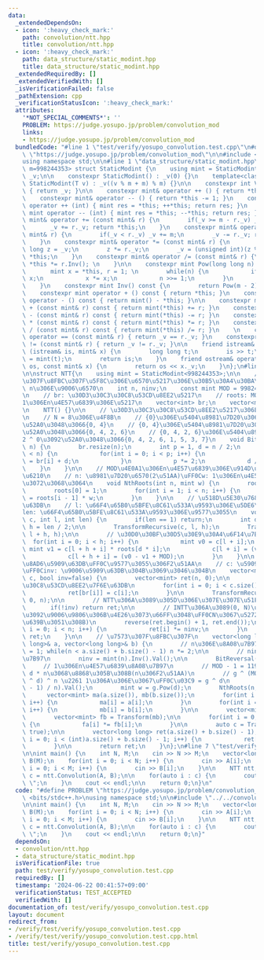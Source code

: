 ```yaml
---
data:
  _extendedDependsOn:
  - icon: ':heavy_check_mark:'
    path: convolution/ntt.hpp
    title: convolution/ntt.hpp
  - icon: ':heavy_check_mark:'
    path: data_structure/static_modint.hpp
    title: data_structure/static_modint.hpp
  _extendedRequiredBy: []
  _extendedVerifiedWith: []
  _isVerificationFailed: false
  _pathExtension: cpp
  _verificationStatusIcon: ':heavy_check_mark:'
  attributes:
    '*NOT_SPECIAL_COMMENTS*': ''
    PROBLEM: https://judge.yosupo.jp/problem/convolution_mod
    links:
    - https://judge.yosupo.jp/problem/convolution_mod
  bundledCode: "#line 1 \"test/verify/yosupo_convolution.test.cpp\"\n#define PROBLEM\
    \ \"https://judge.yosupo.jp/problem/convolution_mod\"\n\n#include <bits/stdc++.h>\n\
    using namespace std;\n\n#line 1 \"data_structure/static_modint.hpp\"\ntemplate<int\
    \ m=998244353> struct StaticModint {\n    using mint = StaticModint;\n    int\
    \ _v;\n\n    constexpr StaticModint() : _v(0) {}\n    template<class T>\n    constexpr\
    \ StaticModint(T v) : _v((v % m + m) % m) {}\n\n    constexpr int Val() const\
    \ { return _v; }\n\n    constexpr mint& operator ++ () { return *this += 1; }\n\
    \    constexpr mint& operator -- () { return *this -= 1; }\n    constexpr mint\
    \ operator ++ (int) { mint res = *this; ++*this; return res; }\n    constexpr\
    \ mint operator -- (int) { mint res = *this; --*this; return res; }\n\n    constexpr\
    \ mint& operator += (const mint& r) {\n        if(_v >= m - r._v) _v -= m;\n \
    \       _v += r._v; return *this;\n    }\n    constexpr mint& operator -= (const\
    \ mint& r) {\n        if(_v < r._v) _v += m;\n        _v -= r._v; return *this;\n\
    \    }\n    constexpr mint& operator *= (const mint& r) {\n        unsigned long\
    \ long z = _v;\n        z *= r._v;\n        _v = (unsigned int)(z % m); return\
    \ *this;\n    }\n    constexpr mint& operator /= (const mint& r) {\n        return\
    \ *this *= r.Inv(); \n    }\n\n    constexpr mint Pow(long long n) const {\n \
    \       mint x = *this, r = 1; \n        while(n) {\n            if(n & 1) r *=\
    \ x;\n            x *= x;\n            n >>= 1;\n        }\n        return r;\n\
    \    }\n    constexpr mint Inv() const {\n        return Pow(m - 2);\n    }\n\n\
    \    constexpr mint operator + () const { return *this; }\n    constexpr mint\
    \ operator - () const { return mint() - *this; }\n\n    constexpr mint operator\
    \ + (const mint& r) const { return mint(*this) += r; }\n    constexpr mint operator\
    \ - (const mint& r) const { return mint(*this) -= r; }\n    constexpr mint operator\
    \ * (const mint& r) const { return mint(*this) *= r; }\n    constexpr mint operator\
    \ / (const mint& r) const { return mint(*this) /= r; }\n    \n    constexpr bool\
    \ operator == (const mint& r) { return _v == r._v; }\n    constexpr bool operator\
    \ != (const mint& r) { return _v != r._v; }\n\n    friend istream& operator >>\
    \ (istream& is, mint& x) {\n        long long t;\n        is >> t;\n        x\
    \ = mint(t);\n        return is;\n    }\n    friend ostream& operator << (ostream&\
    \ os, const mint& x) {\n        return os << x._v;\n    }\n};\n#line 2 \"convolution/ntt.hpp\"\
    \n\nstruct NTT{\n    using mint = StaticModint<998244353>;\n\n    // n: \u7573\
    \u307F\u8FBC\u307F\u5F8C\u306E\u6570\u5217\u306E\u30B5\u30A4\u30BA\n    // nunv:\
    \ n\u306E\u9006\u6570\n    int n, ninv;\n    const mint MOD = 998244353, g = 3;\n\
    \n    // br: \u30D3\u30C3\u30C8\u53CD\u8EE2\u5217\n    // roots: MOD\u4E0A\u306E\
    1\u306En\u4E57\u6839\u306E\u5217\n    vector<int> br;\n    vector<mint> roots;\n\
    \n    NTT() {}\n\n    // \u30D3\u30C3\u30C8\u53CD\u8EE2\u5217\u306E\u751F\u6210\
    \n    // N = 8\u306E\u4F8B\n    // {0}\u306E\u5404\u8981\u7D20\u306B2 ^ 2\u3092\
    \u52A0\u3048\u3066{0, 4}\n    // {0, 4}\u306E\u5404\u8981\u7D20\u306B2 ^ 1\u3092\
    \u52A0\u3048\u3066{0, 4, 2, 6}\n    // {0, 4, 2, 6}\u306E\u5404\u8981\u7D20\u306B\
    2 ^ 0\u3092\u52A0\u3048\u3066{0, 4, 2, 6, 1, 5, 3, 7}\n    void BitReversal(int\
    \ n) {\n        br.resize(n);\n        int p = 1, d = n / 2;\n        while(p\
    \ < n) {\n            for(int i = 0; i < p; i++) {\n                br[i + p]\
    \ = br[i] + d;\n            }\n            p *= 2;\n            d /= 2;\n    \
    \    }\n    }\n\n    // MOD\u4E0A1\u306En\u4E57\u6839\u306E\u914D\u5217\u3092\u751F\
    \u6210\n    // n: \u8981\u7D20\u6570(2\u51AA)\uFF0Cw: 1\u306En\u4E57\u6839\u306E\
    \u3072\u3068\u3064\n    void NthRoots(int n, mint w) {\n        roots.resize(n);\n\
    \        roots[0] = 1;\n        for(int i = 1; i < n; i++) {\n            roots[i]\
    \ = roots[i - 1] * w;\n        }\n    }\n\n    // \u518D\u5E30\u7684\u306B\u5909\
    \u63DB\n    // l: \u66F4\u65B0\u5BFE\u8C61\u533A\u9593\u306E\u5DE6\u7AEF\uFF0C\
    len: \u66F4\u65B0\u5BFE\u8C61\u533A\u9593\u306E\u9577\u3055\n    void TransformRecursive(vector<mint>&\
    \ c, int l, int len) {\n        if(len == 1) return;\n        int d = n / len,\
    \ h = len / 2;\n\n        TransformRecursive(c, l, h);\n        TransformRecursive(c,\
    \ l + h, h);\n\n        // \u30D0\u30BF\u30D5\u30E9\u30A4\u6F14\u7B97\n      \
    \  for(int i = 0; i < h; i++) {\n            mint v0 = c[l + i];\n           \
    \ mint v1 = c[l + h + i] * roots[d * i];\n            c[l + i] = (v0 + v1);\n\
    \            c[l + h + i] = (v0 - v1 + MOD);\n        }\n    }\n\n    // \u6570\
    \u8AD6\u5909\u63DB\uFF0C\u9577\u3055\u306F2\u51AA\n    // c: \u5909\u63DB\u5217\
    \uFF0Cinv: \u9006\u5909\u63DB\u304B\u3069\u3046\u304B\n    vector<mint> Transform(vector<mint>&\
    \ c, bool inv=false) {\n        vector<mint> ret(n, 0);\n\n        // \u30D3\u30C3\
    \u30C8\u53CD\u8EE2\u7F6E\u63DB\n        for(int i = 0; i < c.size(); i++) {\n\
    \            ret[br[i]] = c[i];\n        }\n\n        TransformRecursive(ret,\
    \ 0, n);\n\n        // NTT\u306A\u3089\u305D\u306E\u307E\u307E\u51FA\u529B\n \
    \       if(!inv) return ret;\n\n        // INTT\u306A\u3089(0, N)\u306E\u7BC4\u56F2\
    \u3092\u9006\u9806\u306B\u4E26\u3073\u66FF\u3048\uFF0CN\u3067\u5272\u308B(ninv\u3092\
    \u639B\u3051\u308B)\n        reverse(ret.begin() + 1, ret.end());\n        for(int\
    \ i = 0; i < n; i++) {\n            ret[i] *= ninv;\n        }\n        return\
    \ ret;\n    }\n\n    // \u7573\u307F\u8FBC\u307F\n    vector<long long> Convolution(vector<long\
    \ long>& a, vector<long long>& b) {\n        // n\u306E\u8A08\u7B97\n        n\
    \ = 1; while(n < a.size() + b.size() - 1) n *= 2;\n\n        // ninv\u306E\u8A08\
    \u7B97\n        ninv = mint(n).Inv().Val();\n\n        BitReversal(n);\n\n   \
    \     // 1\u306En\u4E57\u6839\u8A08\u7B97\n        // MOD - 1 = 119 * 2 ^ 23 =\
    \ d * n\u3068\u8868\u305B\u308B(n\u306F2\u51AA)\n        // g ^ (MOD - 1) = (g\
    \ ^ d) ^ n \u2261 1\u306A\u306E\u3067\uFF0C\u03C9 = g ^ d\n        int d = ((MOD\
    \ - 1) / n).Val();\n        mint w = g.Pow(d);\n        NthRoots(n, w);\n\n  \
    \      vector<mint> ma(a.size()), mb(b.size());\n        for(int i = 0; i < (int)a.size();\
    \ i++) {\n            ma[i] = a[i];\n        }\n        for(int i = 0; i < (int)b.size();\
    \ i++) {\n            mb[i] = b[i];\n        }\n\n        vector<mint> fa = Transform(ma);\n\
    \        vector<mint> fb = Transform(mb);\n\n        for(int i = 0; i < n; i++)\
    \ {\n            fa[i] *= fb[i];\n        }\n\n        auto c = Transform(fa,\
    \ true);\n\n        vector<long long> ret(a.size() + b.size() - 1);\n        for(int\
    \ i = 0; i < (int)a.size() + b.size() - 1; i++) {\n            ret[i] = c[i].Val();\n\
    \        }\n\n        return ret;\n    }\n};\n#line 7 \"test/verify/yosupo_convolution.test.cpp\"\
    \n\nint main() {\n    int N, M;\n    cin >> N >> M;\n    vector<long long> A(N),\
    \ B(M);\n    for(int i = 0; i < N; i++) {\n        cin >> A[i];\n    }\n    for(int\
    \ i = 0; i < M; i++) {\n        cin >> B[i];\n    }\n\n    NTT ntt;\n\n    auto\
    \ c = ntt.Convolution(A, B);\n\n    for(auto i : c) {\n        cout << i << \"\
    \ \";\n    }\n    cout << endl;\n\n    return 0;\n}\n"
  code: "#define PROBLEM \"https://judge.yosupo.jp/problem/convolution_mod\"\n\n#include\
    \ <bits/stdc++.h>\nusing namespace std;\n\n#include \"../../convolution/ntt.hpp\"\
    \n\nint main() {\n    int N, M;\n    cin >> N >> M;\n    vector<long long> A(N),\
    \ B(M);\n    for(int i = 0; i < N; i++) {\n        cin >> A[i];\n    }\n    for(int\
    \ i = 0; i < M; i++) {\n        cin >> B[i];\n    }\n\n    NTT ntt;\n\n    auto\
    \ c = ntt.Convolution(A, B);\n\n    for(auto i : c) {\n        cout << i << \"\
    \ \";\n    }\n    cout << endl;\n\n    return 0;\n}"
  dependsOn:
  - convolution/ntt.hpp
  - data_structure/static_modint.hpp
  isVerificationFile: true
  path: test/verify/yosupo_convolution.test.cpp
  requiredBy: []
  timestamp: '2024-06-22 00:41:57+09:00'
  verificationStatus: TEST_ACCEPTED
  verifiedWith: []
documentation_of: test/verify/yosupo_convolution.test.cpp
layout: document
redirect_from:
- /verify/test/verify/yosupo_convolution.test.cpp
- /verify/test/verify/yosupo_convolution.test.cpp.html
title: test/verify/yosupo_convolution.test.cpp
---
```

